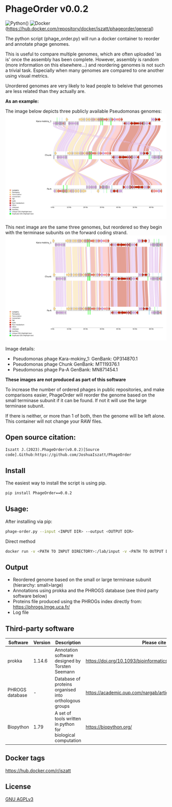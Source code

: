 # PhageOrder v0.0.2
![Python](https://img.shields.io/badge/python-3670A0?style=for-the-badge&logo=python&logoColor=ffdd54)()
![Docker](https://img.shields.io/badge/docker-%230db7ed.svg?style=for-the-badge&logo=docker&logoColor=white)(https://hub.docker.com/repository/docker/iszatt/phageorder/general)

The python script (phage_order.py) will run a docker container to reorder and annotate phage genomes.

This is useful to compare multiple genomes, which are often uploaded 'as is' once the assembly has been complete. However, assembly is random (more information on this elsewhere...) and reordering genomes is not such a trivial task. Especially when many genomes are compared to one another using visual metrics. 

Unordered genomes are very likely to lead people to beleive that genomes are less related than they actually are.

**As an example:** 

The image below depicts three publicly available Pseudomonas genomes:
![Unordered genomes](example_images/pseud_unordered.png)

This next image are the same three genomes, but reordered so they begin with the terminase subunits on the forward coding strand.
![Ordered genomes](example_images/pseud_ordered.png)

Image details:
* Pseudomonas phage Kara-mokiny_1: GenBank: OP314870.1
* Pseudomonas phage Chunk GenBank: MT119376.1
* Pseudomonas phage Pa-A GenBank: MN871454.1

**These images are not produced as part of this software**

To increase the number of ordered phages in public repositories, and make comparisons easier, PhageOrder will reorder the genome based on the small terminase subunit if it can be found. If not it will use the large terminase subunit.

If there is neither, or more than 1 of both, then the genome will be left alone.
This container will not change your RAW files. 

## Open source citation:
```
Iszatt J.(2023).PhageOrder(v0.0.2)[Source code].Github:https://github.com/JoshuaIszatt/PhageOrder
```

## Install
The easiest way to install the script is using pip.
```sh
pip install PhageOrder==0.0.2
```

## Usage:
After installing via pip:
```sh
phage-order.py --input <INPUT DIR> --output <OUTPUT DIR>
```

Direct method
```sh
docker run -v <PATH TO INPUT DIRECTORY>:/lab/input -v <PATH TO OUTPUT DIRECTORY>:/lab/output iszatt/phageorder:0.0.2 /lab/bin/annotate.sh
```

## Output
* Reordered genome based on the small or large terminase subunit (hierarchy: small>large)
* Annotations using prokka and the PHROGS database (see third party software below)
* Proteins file produced using the PHROGs index directly from: https://phrogs.lmge.uca.fr/
* Log file

## Third-party software
| Software | Version | Description | Please cite |
| -------- | -------- | -------- | -------- |
| prokka | 1.14.6 | Annotation software designed by Torsten Seemann | https://doi.org/10.1093/bioinformatics/btu153 |
| PHROGS database | - | Database of proteins organised into orthologous groups | https://academic.oup.com/nargab/article/3/3/lqab067/6342220 |
| Biopython | 1.79 | A set of tools written in python for biological computation | https://biopython.org/ |

## Docker tags
https://hub.docker.com/r/iszatt

## License
[GNU AGPLv3](https://github.com/JoshuaIszatt/phage_order/blob/master/LICENSE.md)
